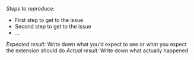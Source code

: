 *Steps to reproduce:*
* First step to get to the issue
* Second step to get to the issue
* ...

*Expected result:* Write down what you'd expect to see or what you expect the extension should do
*Actual result:* Write down what actually happened
